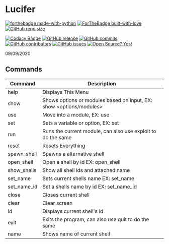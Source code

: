 # Lucifer

[![forthebadge made-with-python](http://ForTheBadge.com/images/badges/made-with-python.svg)](https://www.python.org/)
[![ForTheBadge built-with-love](http://ForTheBadge.com/images/badges/built-with-love.svg)](https://GitHub.com/Skiller9090/)
[![GitHub repo size](https://img.shields.io/github/repo-size/Skiller9090/Lucifer?color=CC0000&style=for-the-badge)]()

[![Codacy Badge](https://api.codacy.com/project/badge/Grade/066ed76111cd49d98ba5dad52240b2bd)](https://app.codacy.com/manual/alexspam9090/Lucifer?utm_source=github.com&utm_medium=referral&utm_content=Skiller9090/Lucifer&utm_campaign=Badge_Grade_Dashboard)
[![GitHub release](https://img.shields.io/github/release/Skiller9090/Lucifer.svg)](https://GitHub.com/Skiller9090/Lucifer/releases/)
[![GitHub commits](https://img.shields.io/github/commits-since/Skiller9090/Lucifer/latest)](https://GitHub.com/Skiller9090/Lucifer/commit/)
[![GitHub contributors](https://img.shields.io/github/contributors/Skiller9090/Lucifer)](https://GitHub.com/Skiller9090/Lucifer/graphs/contributors/)
[![GitHub issues](https://img.shields.io/github/issues/Skiller9090/Lucifer)](https://GitHub.com/Skiller9090/Lucifer/issues/)
[![Open Source? Yes!](https://badgen.net/badge/Open%20Source%20%3F/Yes%21/blue?icon=github)](https://github.com/Skiller9090/badges/)


09/09/2020

## Commands

| Command     | Description                                                            |
| ----------- | ---------------------------------------------------------------------- |
| help        | Displays This Menu                                                     |
| show        | Shows options or modules based on input, EX: show &lt;options/modules> |
| use         | Move into a module, EX: use <module>                                   |
| set         | Sets a variable or option, EX: set <var> <data>                        |
| run         | Runs the current module, can also use exploit to do the same           |
| reset       | Resets Everything                                                      |
| spawn_shell | Spawns a alternative shell                                             |
| open_shell  | Open a shell by id EX: open_shell <id>                                 |
| show_shells | Show all shell ids and attached name                                   |
| set_name    | Sets current shells name EX: set_name <name>                           |
| set_name_id | Set a shells name by id EX: set_name_id <id> <name>                    |
| close       | Closes current shell                                                   |
| clear       | Clear screen                                                           |
| id          | Displays current shell's id                                            |
| exit        | Exits the program, can also use quit to do the same                    |
| name        | Shows name of current shell                                            |

